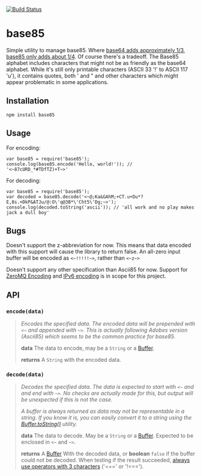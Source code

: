 [![Build Status](https://travis-ci.org/noseglid/base85.png?branch=master)](https://travis-ci.org/noseglid/base85)

# base85

Simple utility to manage base85. Where [base64 adds approximately 1/3][Base64],
[base85 only adds about 1/4][Base85]. Of course there's a tradeoff. The Base85
alphabet includes characters that might not be as friendly as the base64 alphabet.
While it's still only printable characters (ASCII 33 '!' to ASCII 117 'u'), it contains
quotes, both ' and " and other characters which might appear problematic in some
applications.

## Installation

    npm install base85


## Usage

For encoding:

    var base85 = require('base85');
    console.log(base85.encode('Hello, world!')); // '<~87cURD_*#TDfTZ)+T~>'

For decoding:

    var base85 = require('base85');
    var decoded = base85.decode('<~@;Ka&GAhM;+CT.u+Du*?E,8s.+DkP&ATJu/@:O\'q@3B*\'Cht5\'Dg;~>');
    console.log(decoded.toString('ascii')); // 'all work and no play makes jack a dull boy'

## Bugs

Doesn't support the z-abbreviation for now. This means that data encoded with this
support will cause the library to return false. An all-zero input buffer will be encoded
as `<~!!!!!~>`, rather than `<~z~>`

Doesn't support any other specification than Ascii85 for now.
Support for [ZeroMQ Encoding][Base85ZeroMQ] and [IPv6 encoding][Base85IPv6] is in
scope for this project.

## API

### `encode(data)`

> _Encodes the specified data. The encoded data will be prepended
> with `<~` and appended with  `~>`. This is actually following Adobes version (Ascii85)
> which seems to be the common practice for base85._
>
> **data** The data to encode, may be a `String` or a [Buffer][NodeBuffer].
>
> **returns** A `String` with the encoded data.

### `decode(data)`

> _Decodes the specified data. The data is expected to start with `<~` and
> and end with `~>`. No checks are actually made for this, but output will
> be unexpected if this is not the case._
>
> _A buffer is always returned as data may not be representable in a string.
> If you know it is, you can easily convert it to a string using the
> [Buffer.toString()][NodeBufferToString] utility._
>
> **data** The data to decode. May be a `String` or a [Buffer][NodeBuffer].
> Expected to be enclosed in `<~` and `~>`.
>
> **returns** A [Buffer][NodeBuffer] With the decoded data, or **boolean** `false` if the buffer could not be decoded. When testing if the result succeeded, [always use operators with 3 characters][JSCompare] ('===' or '!===').
>

[Base64]: http://en.wikipedia.org/wiki/Base64
[Base85]: http://en.wikipedia.org/wiki/Ascii85
[NodeBuffer]: http://nodejs.org/api/buffer.html
[NodeBufferToString]: http://nodejs.org/api/buffer.html#buffer_buf_tostring_encoding_start_end
[Base85ZeroMQ]: http://rfc.zeromq.org/spec:32
[Base85IPv6]: http://tools.ietf.org/html/rfc1924
[JSCompare]: http://stackoverflow.com/questions/359494/does-it-matter-which-equals-operator-vs-i-use-in-javascript-comparisons
